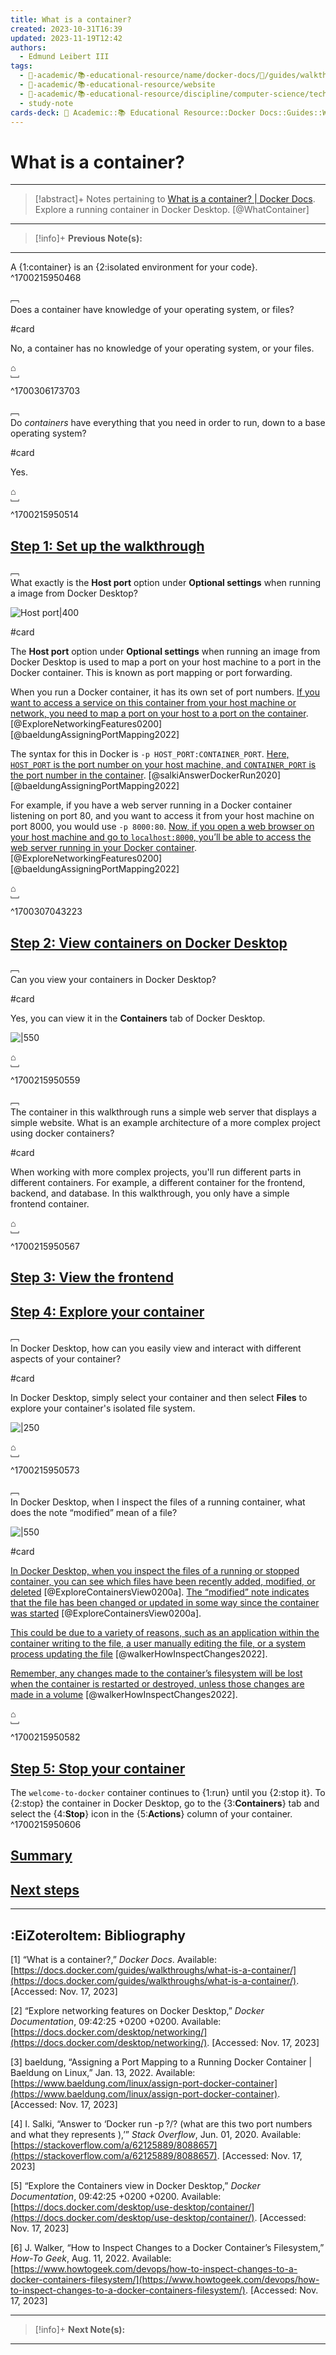 ```yaml
---
title: What is a container?
created: 2023-10-31T16:39
updated: 2023-11-19T12:42
authors:
  - Edmund Leibert III
tags:
  - 🔴-academic/📚-educational-resource/name/docker-docs/🔖/guides/walkthroughs/what-is-a-container?
  - 🔴-academic/📚-educational-resource/website
  - 🔴-academic/📚-educational-resource/discipline/computer-science/technology/docker
  - study-note
cards-deck: 🔴 Academic::📚 Educational Resource::Docker Docs::Guides::Walkthroughs::What is a container?
---
```


# What is a container?

---

> [!abstract]+ 
> Notes pertaining to [What is a container? | Docker Docs](https://docs.docker.com/guides/walkthroughs/what-is-a-container/). Explore a running container in Docker Desktop. [@WhatContainer]

---

> [!info]+ 
> **Previous Note(s):**
> 

---

A {1:container} is an {2:isolated environment for your code}.
^1700215950468

﹇<br>
Does a container have knowledge of your operating system, or files?

#card 

No, a container has no knowledge of your operating system, or your files.

⌂
<br>﹈<br>^1700306173703

﹇<br>
Do _containers_ have everything that you need in order to run, down to a base operating system?

#card 

Yes.

⌂
<br>﹈<br>^1700215950514

## [Step 1: Set up the walkthrough](https://docs.docker.com/guides/walkthroughs/what-is-a-container/#step-1-set-up-the-walkthrough)

﹇<br>
What exactly is the **Host port** option under **Optional settings** when running a image from Docker Desktop?

![Host port|400](https://docs.docker.com/guides/walkthroughs/images/getting-started-setup.webp?w=250&border=true)

#card 

The **Host port** option under **Optional settings** when running an image from Docker Desktop is used to map a port on your host machine to a port in the Docker container. This is known as port mapping or port forwarding.

When you run a Docker container, it has its own set of port numbers. [If you want to access a service on this container from your host machine or network, you need to map a port on your host to a port on the container](https://docs.docker.com/desktop/networking/). [@ExploreNetworkingFeatures0200] 
[@baeldungAssigningPortMapping2022] 

The syntax for this in Docker is `-p HOST_PORT:CONTAINER_PORT`. [Here, `HOST_PORT` is the port number on your host machine, and `CONTAINER_PORT` is the port number in the container](https://stackoverflow.com/questions/62125794/docker-run-p-what-are-this-two-port-numbers-and-what-they-represents). [@salkiAnswerDockerRun2020] [@baeldungAssigningPortMapping2022] 

For example, if you have a web server running in a Docker container listening on port 80, and you want to access it from your host machine on port 8000, you would use `-p 8000:80`. [Now, if you open a web browser on your host machine and go to `localhost:8000`, you’ll be able to access the web server running in your Docker container](https://docs.docker.com/desktop/networking/). [@ExploreNetworkingFeatures0200] [@baeldungAssigningPortMapping2022] 

⌂
<br>﹈<br>^1700307043223


## [Step 2: View containers on Docker Desktop](https://docs.docker.com/guides/walkthroughs/what-is-a-container/#step-2-view-containers-on-docker-desktop)

﹇<br>
Can you view your containers in Docker Desktop?

#card 

Yes, you can view it in the **Containers** tab of Docker Desktop.

![|550](https://docs.docker.com/guides/walkthroughs/images/getting-started-container.webp?w=400)

⌂
<br>﹈<br>^1700215950559

﹇<br>
The container in this walkthrough runs a simple web server that displays a simple website. What is an example architecture of a more complex project using docker containers?

#card 

When working with more complex projects, you'll run different parts in different containers. For example, a different container for the frontend, backend, and database. In this walkthrough, you only have a simple frontend container.

⌂
<br>﹈<br>^1700215950567

## [Step 3: View the frontend](https://docs.docker.com/guides/walkthroughs/what-is-a-container/#step-3-view-the-frontend)

## [Step 4: Explore your container](https://docs.docker.com/guides/walkthroughs/what-is-a-container/#step-4-explore-your-container)

﹇<br>
In Docker Desktop, how can you easily view and interact with different aspects of your container?

#card 

In Docker Desktop, simply select your container and then select **Files** to explore your container's isolated file system.

![|250](https://docs.docker.com/guides/walkthroughs/images/getting-started-explore-container.webp?w=300&border=true)

⌂
<br>﹈<br>^1700215950573

﹇<br>
In Docker Desktop, when I inspect the files of a running container, what does the note “modified” mean of a file?

![|550](Pasted%20image%2020231117020633.png)

#card 

[In Docker Desktop, when you inspect the files of a running or stopped container, you can see which files have been recently added, modified, or deleted](https://docs.docker.com/desktop/use-desktop/container/) [@ExploreContainersView0200a]. [The “modified” note indicates that the file has been changed or updated in some way since the container was started](https://docs.docker.com/desktop/use-desktop/container/) [@ExploreContainersView0200a]. 

[This could be due to a variety of reasons, such as an application within the container writing to the file, a user manually editing the file, or a system process updating the file](https://www.howtogeek.com/devops/how-to-inspect-changes-to-a-docker-containers-filesystem/) [@walkerHowInspectChanges2022]. 

[Remember, any changes made to the container’s filesystem will be lost when the container is restarted or destroyed, unless those changes are made in a volume](https://www.howtogeek.com/devops/how-to-inspect-changes-to-a-docker-containers-filesystem/) [@walkerHowInspectChanges2022].

⌂
<br>﹈<br>^1700215950582

## [Step 5: Stop your container](https://docs.docker.com/guides/walkthroughs/what-is-a-container/#step-5-stop-your-container)

The `welcome-to-docker` container continues to {1:run} until you {2:stop it}. To {2:stop} the container in Docker Desktop, go to the {3:**Containers**} tab and select the {4:**Stop**} icon in the {5:**Actions**} column of your container.
^1700215950606

## [Summary](https://docs.docker.com/guides/walkthroughs/what-is-a-container/#summary)

## [Next steps](https://docs.docker.com/guides/walkthroughs/what-is-a-container/#next-steps)

---

## :EiZoteroItem: Bibliography

\[1\]
“What is a container?,” _Docker Docs_. Available: [https://docs.docker.com/guides/walkthroughs/what-is-a-container/](https://docs.docker.com/guides/walkthroughs/what-is-a-container/). [Accessed: Nov. 17, 2023]

\[2\]
“Explore networking features on Docker Desktop,” _Docker Documentation_, 09:42:25 +0200 +0200. Available: [https://docs.docker.com/desktop/networking/](https://docs.docker.com/desktop/networking/). [Accessed: Nov. 17, 2023]

\[3\]
baeldung, “Assigning a Port Mapping to a Running Docker Container | Baeldung on Linux,” Jan. 13, 2022. Available: [https://www.baeldung.com/linux/assign-port-docker-container](https://www.baeldung.com/linux/assign-port-docker-container). [Accessed: Nov. 17, 2023]

\[4\]
I. Salki, “Answer to ‘Docker run -p ?/? (what are this two port numbers and what they represents ),’” _Stack Overflow_, Jun. 01, 2020. Available: [https://stackoverflow.com/a/62125889/8088657](https://stackoverflow.com/a/62125889/8088657). [Accessed: Nov. 17, 2023]

\[5\]
“Explore the Containers view in Docker Desktop,” _Docker Documentation_, 09:42:25 +0200 +0200. Available: [https://docs.docker.com/desktop/use-desktop/container/](https://docs.docker.com/desktop/use-desktop/container/). [Accessed: Nov. 17, 2023]

\[6\]
J. Walker, “How to Inspect Changes to a Docker Container’s Filesystem,” _How-To Geek_, Aug. 11, 2022. Available: [https://www.howtogeek.com/devops/how-to-inspect-changes-to-a-docker-containers-filesystem/](https://www.howtogeek.com/devops/how-to-inspect-changes-to-a-docker-containers-filesystem/). [Accessed: Nov. 17, 2023]

---

> [!info]+
> **Next Note(s):**

---
